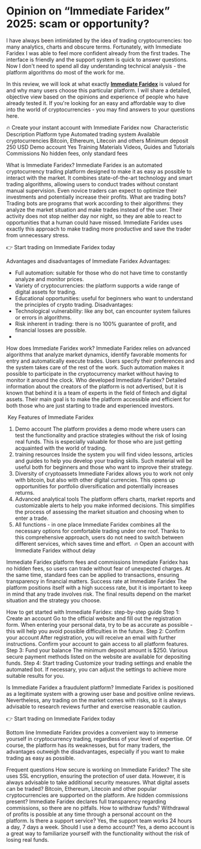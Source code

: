 # Opinion on “Immediate Faridex” 2025: scam or opportunity?

I have always been intimidated by the idea of trading cryptocurrencies: too many analytics, charts and obscure terms. Fortunately, with Immediate Faridex I was able to feel more confident already from the first trades. The interface is friendly and the support system is quick to answer questions. Now I don't need to spend all day understanding technical analysis - the platform algorithms do most of the work for me.

In this review, we will look at what exactly **[Immediate Faridex](https://immediate-faridex.com)** is valued for and why many users choose this particular platform. I will share a detailed, objective view based on the opinions and experience of people who have already tested it. If you're looking for an easy and affordable way to dive into the world of cryptocurrencies - you may find answers to your questions here.

🔥 Create your instant account with Immediate Faridex now 
Characteristic Description
Platform type Automated trading system
Available cryptocurrencies Bitcoin, Ethereum, Litecoin and others
Minimum deposit 250 USD
Demo account Yes
Training Materials Videos, Guides and Tutorials
Commissions No hidden fees, only standard fees

What is Immediate Faridex? Immediate Faridex is an automated cryptocurrency trading platform designed to make it as easy as possible to interact with the market. It combines state-of-the-art technology and smart trading algorithms, allowing users to conduct trades without constant manual supervision. Even novice traders can expect to optimize their investments and potentially increase their profits.
What are trading bots? Trading bots are programs that work according to their algorithms: they analyze the market situation and make trades instead of the user. Their activity does not stop neither day nor night, so they are able to react to opportunities that a human could have missed. Immediate Faridex uses exactly this approach to make trading more productive and save the trader from unnecessary stress.

👉 Start trading on Immediate Faridex today

Advantages and disadvantages of Immediate Faridex
Advantages:
* Full automation: suitable for those who do not have time to constantly analyze and monitor prices.
* Variety of cryptocurrencies: the platform supports a wide range of digital assets for trading.
* Educational opportunities: useful for beginners who want to understand the principles of crypto trading.
Disadvantages:
* Technological vulnerability: like any bot, can encounter system failures or errors in algorithms.
* Risk inherent in trading: there is no 100% guarantee of profit, and financial losses are possible.
* 

How does Immediate Faridex work? Immediate Faridex relies on advanced algorithms that analyze market dynamics, identify favorable moments for entry and automatically execute trades. Users specify their preferences and the system takes care of the rest of the work. Such automation makes it possible to participate in the cryptocurrency market without having to monitor it around the clock.
Who developed Immediate Faridex? Detailed information about the creators of the platform is not advertised, but it is known that behind it is a team of experts in the field of fintech and digital assets. Their main goal is to make the platform accessible and efficient for both those who are just starting to trade and experienced investors.

 Key Features of Immediate Faridex
1. Demo account The platform provides a demo mode where users can test the functionality and practice strategies without the risk of losing real funds. This is especially valuable for those who are just getting acquainted with the world of trading.
2. training resources Inside the system you will find video lessons, articles and guides to help you develop your trading skills. Such material will be useful both for beginners and those who want to improve their strategy.
3. Diversity of cryptoassets Immediate Faridex allows you to work not only with bitcoin, but also with other digital currencies. This opens up opportunities for portfolio diversification and potentially increases returns.
4. Advanced analytical tools The platform offers charts, market reports and customizable alerts to help you make informed decisions. This simplifies the process of assessing the market situation and choosing when to enter a trade.
5. All functions - in one place Immediate Faridex combines all the necessary options for comfortable trading under one roof. Thanks to this comprehensive approach, users do not need to switch between different services, which saves time and effort. 
🔥 Open an account with Immediate Faridex without delay

Immediate Faridex platform fees and commissions Immediate Faridex has no hidden fees, so users can trade without fear of unexpected charges. At the same time, standard fees can be applied to transactions, ensuring transparency in financial matters.
Success rate at Immediate Faridex The platform positions itself with a high success rate, but it is important to keep in mind that any trade involves risk. The final results depend on the market situation and the strategy you choose.

How to get started with Immediate Faridex: step-by-step guide
Step 1: Create an account Go to the official website and fill out the registration form. When entering your personal data, try to be as accurate as possible - this will help you avoid possible difficulties in the future.
Step 2: Confirm your account After registration, you will receive an email with further instructions. Confirm your account to gain access to all platform features.
Step 3: Fund your balance The minimum deposit amount is $250. Various secure payment methods listed on the website are available for depositing funds.
Step 4: Start trading Customize your trading settings and enable the automated bot. If necessary, you can adjust the settings to achieve more suitable results for you.

Is Immediate Faridex a fraudulent platform? Immediate Faridex is positioned as a legitimate system with a growing user base and positive online reviews. Nevertheless, any trading on the market comes with risks, so it is always advisable to research reviews further and exercise reasonable caution.

👉 Start trading on Immediate Faridex today

Bottom line Immediate Faridex provides a convenient way to immerse yourself in cryptocurrency trading, regardless of your level of expertise. Of course, the platform has its weaknesses, but for many traders, the advantages outweigh the disadvantages, especially if you want to make trading as easy as possible.

Frequent questions
How secure is working on Immediate Faridex? The site uses SSL encryption, ensuring the protection of user data. However, it is always advisable to take additional security measures.
What digital assets can be traded? Bitcoin, Ethereum, Litecoin and other popular cryptocurrencies are supported on the platform.
Are hidden commissions present? Immediate Faridex declares full transparency regarding commissions, so there are no pitfalls.
How to withdraw funds? Withdrawal of profits is possible at any time through a personal account on the platform.
Is there a support service? Yes, the support team works 24 hours a day, 7 days a week.
Should I use a demo account? Yes, a demo account is a great way to familiarize yourself with the functionality without the risk of losing real funds.
